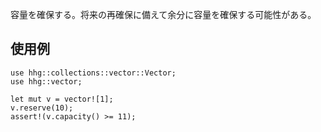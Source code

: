 容量を確保する。将来の再確保に備えて余分に容量を確保する可能性がある。

## 使用例

```
use hhg::collections::vector::Vector;
use hhg::vector;

let mut v = vector![1];
v.reserve(10);
assert!(v.capacity() >= 11);
```
